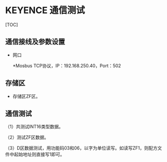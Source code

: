 # KEYENCE 通信测试

[TOC]

## 通信接线及参数设置

* 网口

  *Mosbus TCP协议，IP：192.168.250.40，Port：502

## 存储区

- 存储区ZF区。

## 通信测试

（1）共测试INT16类型数据。

（2）测试ZF区数据。

（3）D区数据测试，用功能码03和06，以字为单位读写。如读写ZF1，则配方文件中起始地址则直接写1即可。

